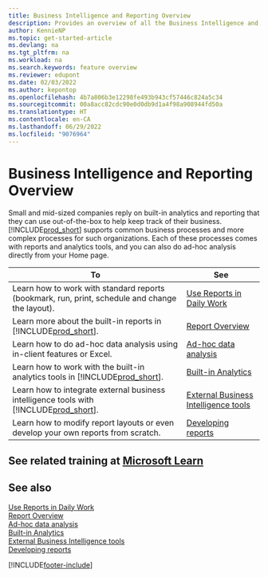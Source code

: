 ```yaml
---
title: Business Intelligence and Reporting Overview
description: Provides an overview of all the Business Intelligence and Reporting features that are supported in the Business Central product.
author: KennieNP
ms.topic: get-started-article
ms.devlang: na
ms.tgt_pltfrm: na
ms.workload: na
ms.search.keywords: feature overview
ms.reviewer: edupont
ms.date: 02/03/2022
ms.author: kepontop
ms.openlocfilehash: 4b7a806b3e12298fe493b943cf57446c824a5c34
ms.sourcegitcommit: 00a8acc82cdc90e0d0db9d1a4f98a908944fd50a
ms.translationtype: HT
ms.contentlocale: en-CA
ms.lasthandoff: 06/29/2022
ms.locfileid: "9076964"
---
```

# <a name="business-intelligence-and-reporting-overview"></a>Business Intelligence and Reporting Overview

Small and mid-sized companies reply on built-in analytics and reporting that they can use out-of-the-box to help keep track of their business. [!INCLUDE[prod_short](includes/prod_short.md)] supports common business processes and more complex processes for such organizations. Each of these processes comes with reports and analytics tools, and you can also do ad-hoc analysis directly from your Home page.  

| To | See |
| --- | --- |
| Learn how to work with standard reports (bookmark, run, print, schedule and change the layout). | [Use Reports in Daily Work](reports-use-reports.md) |
| Learn more about the built-in reports in [!INCLUDE[prod_short](includes/prod_short.md)]. |[Report Overview](reports-available-reports.md)|
| Learn how to do ad-hoc data analysis using in-client features or Excel. | [Ad-hoc data analysis](reports-adhoc-analysis.md) |
| Learn how to work with the built-in analytics tools in [!INCLUDE[prod_short](includes/prod_short.md)].| [Built-in Analytics](reports-built-in-analytics.md) |
| Learn how to integrate external business intelligence tools with [!INCLUDE[prod_short](includes/prod_short.md)].| [External Business Intelligence tools](reports-external-analysis.md) |
|Learn how to modify report layouts or even develop your own reports from scratch. |[Developing reports](reports-develop-reports.md)|

## <a name="see-related-training-at-microsoft-learn"></a>See related training at [Microsoft Learn](/learn/paths/setup-reporting-dynamics-365-business-central/)

## <a name="see-also"></a>See also 

[Use Reports in Daily Work](reports-use-reports.md)  
[Report Overview](reports-available-reports.md)  
[Ad-hoc data analysis](reports-adhoc-analysis.md)  
[Built-in Analytics](reports-built-in-analytics.md)  
[External Business Intelligence tools](reports-external-analysis.md)  
[Developing reports](reports-develop-reports.md)  


[!INCLUDE[footer-include](includes/footer-banner.md)]